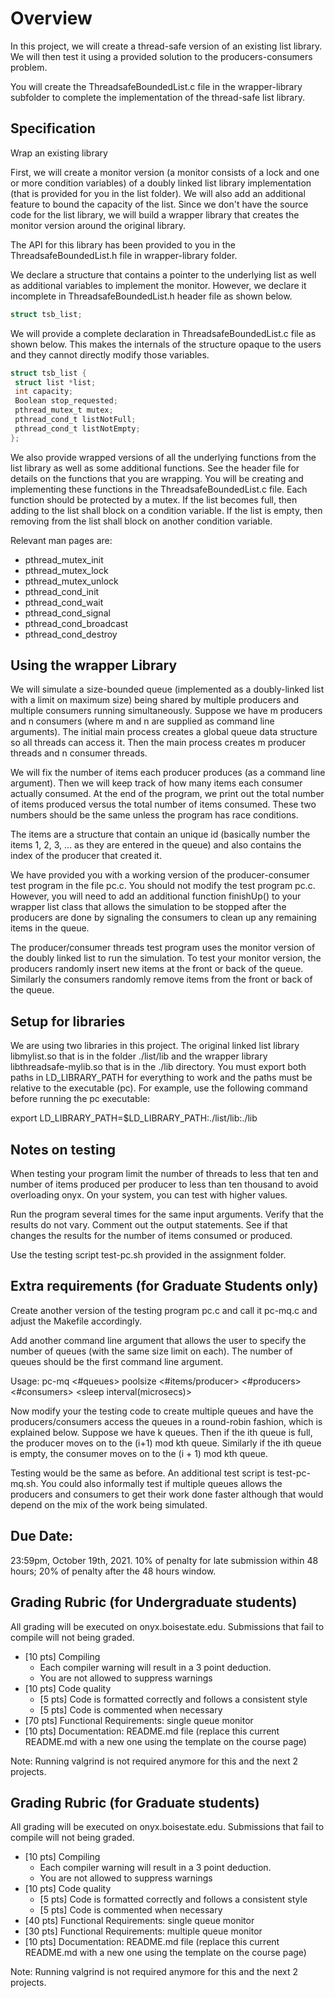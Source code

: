 # Overview

In this project, we will create a thread-safe version of an existing list library. We will then test it using a provided solution to the producers-consumers problem.

You will create the ThreadsafeBoundedList.c file in the wrapper-library subfolder to complete the implementation of the thread-safe list library.

## Specification

Wrap an existing library

First, we will create a monitor version (a monitor consists of a lock and one or more condition variables) of a doubly linked list library implementation (that is provided for you in the list folder). We will also add an additional feature to bound the capacity of the list. Since we don't have the source code for the list library, we will build a wrapper library that creates the monitor version around the original library. 

The API for this library has been provided to you in the ThreadsafeBoundedList.h file in wrapper-library folder.

We declare a structure that contains a pointer to the underlying list as well as additional variables to implement the monitor. However, we declare it incomplete in ThreadsafeBoundedList.h header file as shown below.

```c
struct tsb_list;
```

We will provide a complete declaration in ThreadsafeBoundedList.c file as shown below. This makes the internals of the structure opaque to the users and they cannot directly modify those variables.

```c
struct tsb_list {
 struct list *list;
 int capacity;
 Boolean stop_requested;
 pthread_mutex_t mutex;
 pthread_cond_t listNotFull;
 pthread_cond_t listNotEmpty;
};
```
We also provide wrapped versions of all the underlying functions from the list library as well as some additional functions. See the header file for details on the functions that you are wrapping. You will be creating and implementing these functions in the ThreadsafeBoundedList.c file. Each function should be protected by a mutex. If the list becomes full, then adding to the list shall block on a condition variable. If the list is empty, then removing from the list shall block on another condition variable.

Relevant man pages are: 
- pthread_mutex_init
- pthread_mutex_lock
- pthread_mutex_unlock
- pthread_cond_init
- pthread_cond_wait
- pthread_cond_signal
- pthread_cond_broadcast
- pthread_cond_destroy

## Using the wrapper Library

We will simulate a size-bounded queue (implemented as a doubly-linked list with a limit on maximum size) being shared by multiple producers and multiple consumers running simultaneously. Suppose we have m producers and n consumers (where m and n are supplied as command line arguments).  The initial main process creates a global queue data structure so all threads can access it.  Then the main process creates m producer threads and n consumer threads.

We will fix the number of items each producer produces (as a command line argument). Then we will keep track of how many items each consumer actually consumed. At the end of the program, we print out the total number of items produced versus the total number of items consumed. These two numbers should be the same unless the program has race conditions.

The items are a structure that contain an unique id (basically number the items 1, 2, 3, ... as they are entered in the queue) and also contains the index of the producer that created it.

We have provided you with a working version of the producer-consumer test program in the file pc.c. You should not modify the test program pc.c. However, you will need to add an additional function finishUp() to your wrapper list class that allows the simulation to be stopped after the producers are done by signaling the consumers to clean up any remaining items in the queue.

The producer/consumer threads test program uses the monitor version of the doubly linked list to run the simulation.  To test your monitor version, the producers randomly insert new items at the front or back of the queue.  Similarly the consumers randomly remove items from the front or back of the queue.

## Setup for libraries
We are using two libraries in this project. The original linked list library libmylist.so  that is in the folder ./list/lib and the wrapper library libthreadsafe-mylib.so that is in the ./lib directory. You must export both paths in LD_LIBRARY_PATH for everything to work and the paths must be relative to the executable (pc).  For example, use the following command before running the pc executable:

  export LD_LIBRARY_PATH=$LD_LIBRARY_PATH:./list/lib:./lib

## Notes on testing
When testing your program limit the number of threads to less that ten and number of items produced per producer to less than ten thousand to avoid overloading onyx. On your system, you can test with higher values.

Run the program several times for the same input arguments. Verify that the results do not vary. Comment out the output statements. See if that changes the results for the number of items consumed or produced.

Use the testing script test-pc.sh provided in the assignment folder. 

## Extra requirements (for Graduate Students only)
Create another version of the testing program pc.c and call it pc-mq.c and adjust the Makefile accordingly.

Add another command line argument that allows the user to specify the number of queues (with the same size limit on each). The number of queues should be the first command line argument.

Usage: pc-mq <#queues> poolsize <#items/producer> <#producers> <#consumers> <sleep interval(microsecs)>
                                                                                     
Now modify your the testing code to create multiple queues and have the producers/consumers access the queues in a round-robin fashion, which is explained below.
Suppose we have k queues. Then if the ith queue is full, the producer moves on to the (i+1) mod kth queue. Similarly if the ith queue is empty, the consumer moves on to the (i + 1) mod kth queue.

Testing would be the same as before. An additional test script is test-pc-mq.sh. You could also informally test if multiple queues allows the producers and consumers to get their work done faster although that would depend on the mix of the work being simulated.

## Due Date:  

23:59pm, October 19th, 2021. 10% of penalty for late submission within 48 hours; 20% of penalty after the 48 hours window.

## Grading Rubric (for Undergraduate students)

All grading will be executed on onyx.boisestate.edu. Submissions that fail to compile will not being graded.
                                                                                     
- [10 pts] Compiling
  - Each compiler warning will result in a 3 point deduction.
  - You are not allowed to suppress warnings
- [10 pts] Code quality
  - [5 pts] Code is formatted correctly and follows a consistent style
  - [5 pts] Code is commented when necessary
- [70 pts] Functional Requirements: single queue monitor
- [10 pts] Documentation: README.md file (replace this current README.md with a new one using the template on the course page)

Note: Running valgrind is not required anymore for this and the next 2 projects.
                                                                                     
 ## Grading Rubric (for Graduate students)

All grading will be executed on onyx.boisestate.edu. Submissions that fail to compile will not being graded.
                                                                                     
- [10 pts] Compiling
  - Each compiler warning will result in a 3 point deduction.
  - You are not allowed to suppress warnings
- [10 pts] Code quality
  - [5 pts] Code is formatted correctly and follows a consistent style
  - [5 pts] Code is commented when necessary
- [40 pts] Functional Requirements: single queue monitor
- [30 pts] Functional Requirements: multiple queue monitor                                                                      
- [10 pts] Documentation: README.md file (replace this current README.md with a new one using the template on the course page)
                                                                                     
Note: Running valgrind is not required anymore for this and the next 2 projects.
